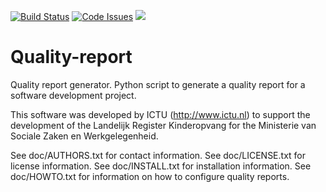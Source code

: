 [![Build Status](https://travis-ci.org/ICTU/quality-report.png?branch=master)](https://travis-ci.org/ICTU/quality-report)
[![Code Issues](https://www.quantifiedcode.com/api/v1/project/97781bcab5044cbdb2ca863bc2b9c6bc/badge.svg)](https://www.quantifiedcode.com/app/project/97781bcab5044cbdb2ca863bc2b9c6bc)
[![](https://images.microbadger.com/badges/image/ictu/quality-report.svg)](https://microbadger.com/images/ictu/quality-report "Get your own image badge on microbadger.com")

Quality-report
==============

Quality report generator. Python script to generate a quality report for a 
software development project.

This software was developed by ICTU (http://www.ictu.nl) to support the 
development of the Landelijk Register Kinderopvang for the Ministerie van
Sociale Zaken en Werkgelegenheid.

See doc/AUTHORS.txt for contact information.
See doc/LICENSE.txt for license information.
See doc/INSTALL.txt for installation information.
See doc/HOWTO.txt for information on how to configure quality reports.
